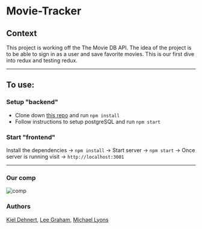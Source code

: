 # Movie-Tracker

## Context

This project is working off the The Movie DB API. The idea of the project is to be able to sign in as a user and save favorite movies. This is our first dive into redux and testing redux.

***

## To use:

### Setup "backend" 

* Clone down [this repo](https://github.com/turingschool-examples/movie-tracker) and run `npm install`
* Follow instructions to setup postgreSQL and run `npm start`

### Start "frontend"

Install the dependencies -> `npm install` -> Start server -> `npm start` -> Once server is running visit -> `http://localhost:3001`

***

### Our comp

![comp](https://github.com/michaelyons/movie-tracker-ml-kd-lg/blob/master/Screen%20Shot%202018-09-04%20at%208.07.57%20AM.png)

### Authors
[Kiel Dehnert](https://github.com/kielzor), 
[Lee Graham](https://github.com/TwirlingGoddess), 
[Michael Lyons](https://github.com/michaelyons)
